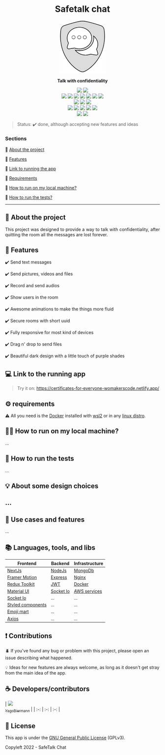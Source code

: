 <div align="center">
  <h1 align="center">Safetalk chat</h1>
  <img src="./docs/Project/appLogo.png" width="150" height="auto">
  <p align="center"><b>Talk with confidentiality</b><p> 
</div>

<div align="center">
  <img src="https://img.shields.io/tokei/lines/github/yagobiermann/safetalk-chat?style=flat-square"/>
  <img src="https://img.shields.io/github/repo-size/yagobiermann/safetalk-chat?style=flat-square"/>

  <br>

  <img src="https://img.shields.io/badge/TypeScript-007ACC?style=for-the-badge&logo=typescript&logoColor=white"/>
  <img src="https://img.shields.io/badge/Node.js-43853D?style=for-the-badge&logo=node.js&logoColor=white"/>
  <img src="https://img.shields.io/badge/Express.js-404D59?style=for-the-badge"/>
  <img src="https://img.shields.io/badge/JWT-000000?style=for-the-badge&logo=JSON%20web%20tokens&logoColor=white"/>
  <img src="https://img.shields.io/badge/Socket.io-010101?&style=for-the-badge&logo=Socket.io&logoColor=white"/>
  <img src="https://img.shields.io/badge/Jest-C21325?style=for-the-badge&logo=jest&logoColor=white"/>
  <img src="https://img.shields.io/badge/AWS-%23FF9900.svg?style=for-the-badge&logo=amazon-aws&logoColor=white">

  <br>

  <img src="https://img.shields.io/badge/Nginx-009639?style=for-the-badge&logo=nginx&logoColor=white"/>
  <img src="https://img.shields.io/badge/Docker-2CA5E0?style=for-the-badge&logo=docker&logoColor=white"/>
  <img src="https://img.shields.io/badge/MongoDB-4EA94B?style=for-the-badge&logo=mongodb&logoColor=white"/>

  <br>

  <img src="https://img.shields.io/badge/next.js-000000?style=for-the-badge&logo=nextdotjs&logoColor=white">
  <img src="https://img.shields.io/badge/Redux-593D88?style=for-the-badge&logo=redux&logoColor=white">
  <img src="https://img.shields.io/badge/Material%20UI-007FFF?style=for-the-badge&logo=mui&logoColor=white">
  <img src="https://img.shields.io/badge/styled--components-DB7093?style=for-the-badge&logo=styled-components&logoColor=white">
  <img src="https://img.shields.io/badge/Framer-black?style=for-the-badge&logo=framer&logoColor=blue">


  <br>

  <img src="https://img.shields.io/github/license/YagoBiermann/safetalk-chat?style=flat-square">
  
  <img src="https://img.shields.io/github/contributors/YagoBiermann/safetalk-chat?style=flat-square">
  


</div>

> Status: :heavy_check_mark: done, although accepting new features and ideas

### Sections 

:small_blue_diamond: [About the project](#project-description)

:small_blue_diamond: [Features](#features)

:small_blue_diamond: [Link to running the app](#running-app)

:small_blue_diamond: [Requirements](#requirements)

:small_blue_diamond: [How to run on my local machine?](#run-local-machine)

:small_blue_diamond: [How to run the tests?](#run-tests)

<hr>

<h2 id="project-description">📄 About the project</h2>

<p align="justify">
  This project was designed to provide a way to talk with confidentiality, after quitting the room all the messages are lost forever.
</p>

<h2 id="features">🚀 Features</h2>

:heavy_check_mark: Send text messages  

:heavy_check_mark: Send pictures, videos and files 

:heavy_check_mark: Record and send audios

:heavy_check_mark: Show users in the room

:heavy_check_mark: Awesome animations to make the things more fluid

:heavy_check_mark: Secure rooms with short uuid

:heavy_check_mark: Fully responsive for most kind of devices

:heavy_check_mark: Drag n' drop to send files

:heavy_check_mark: Beautiful dark design with a little touch of purple shades


<h2 id="running-app">💻 Link to the running app </h2>

> Try it on: https://certificates-for-everyone-womakerscode.netlify.app/

<h2 id="requirements"> ⚙️ requirements</h2>

:warning: All you need is the [Docker](https://www.docker.com/) installed with [wsl2](https://docs.microsoft.com/pt-br/windows/wsl/install) or in any [linux distro](https://ubuntu.com/download).

<h2 id="run-local-machine">👨‍💻 How to run on my local machine?</h2>

...

<h2 id="run-tests">🧪 How to run the tests </h2>

...

<h2 id="design-choices"> 💡 About some design choices <h2>

...

## 🚀 Use cases and features

...

## :books: Languages, tools, and libs

| Frontend | Backend | Infrastructure |
| -- | -- | -- | 
| [NextJs](https://nextjs.org/)|  [NodeJs](https://nodejs.org/en/) | [MongoDb](https://www.mongodb.com/)
| [Framer Motion](https://www.framer.com/motion) | [Express](https://expressjs.com/) | [Nginx](https://www.nginx.com/)
| [Redux Toolkit](https://redux-toolkit.js.org/) | [JWT](https://jwt.io/) | [Docker](https://www.docker.com/)
| [Material UI](https://mui.com/) | [Socket Io](https://socket.io/) | [AWS services](https://aws.amazon.com/)
|[Socket Io](https://socket.io/) | ... | ... |
| [Styled components](https://styled-components.com/) | ... | ... |
| [Emoji mart](https://github.com/missive/emoji-mart) | ... | ... |
| [Axios](https://axios-http.com/) | ... | ... |

## ❗ Contributions 

🪲 If you've found any bug or problem with this project, please open an issue describing what happened.

💡 Ideas for new features are always welcome, as long as it doesn't get stray from the main idea of the app.


## :coffee: Developers/contributors

| [<img src="https://avatars.githubusercontent.com/u/55931376?v=4" width=115><br><sub>YagoBiermann</sub>](https://github.com/YagoBiermann) |
| :-: | :-: | :-: |

## :bookmark_tabs: License 

This app is under the [GNU General Public License]() (GPLv3).

Copyleft 2022 - SafeTalk Chat

